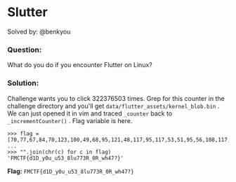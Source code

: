 # Slutter
Solved by: @benkyou

### Question:
What do you do if you encounter Flutter on Linux?

### Solution:
Challenge wants you to click 322376503 times. Grep for this counter in the challenge directory and you'll get `data/flutter_assets/kernel_blob.bin` . We can just opened it in vim and traced `_counter` back to `_incrementCounter()` . Flag variable is here.

```
>>> flag = [70,77,67,84,70,123,100,49,68,95,121,48,117,95,117,53,51,95,56,108,117,55,55,51,82,95,48,82,95,119,104,52,55,63,125]
... 
>>> "".join(chr(c) for c in flag)
'FMCTF{d1D_y0u_u53_8lu773R_0R_wh47?}'
```

**Flag:** `FMCTF{d1D_y0u_u53_8lu773R_0R_wh47?}`
